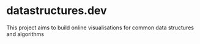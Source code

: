 # datastructures.dev
This project aims to build online visualisations for common data structures and algorithms
